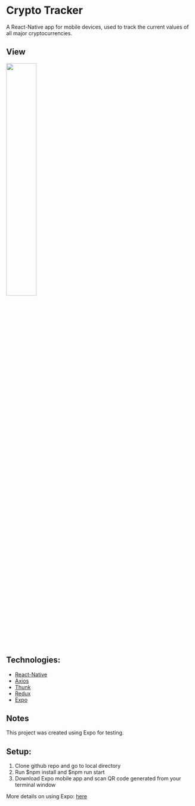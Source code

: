 <h1>Crypto Tracker</h1>
<p>A React-Native app for mobile devices, used to track the current values of all major cryptocurrencies.</p>
<h2>View</h2>
<img src="https://i.imgur.com/UXklXC8.png" height="40%" width="40%"/>
<h2>Technologies:</h2>
<ul>
  <li>
    <a href="https://facebook.github.io/react-native/">React-Native</a>
  </li>
  <li>
    <a href="https://www.npmjs.com/package/axios">Axios</a>
  </li>
  <li>
    <a href="https://github.com/gaearon/redux-thunk"> Thunk</a>
  </li>
  <li>
    <a href="https://redux.js.org/">Redux</a>
  </li>
  <li>
    <a href="https://expo.io/">Expo</a>
  </li>
</ul>
<h2>Notes</h2>
<p>This project was created using Expo for testing.</p>
<h2>Setup:</h2>
<ol>
  <li>Clone github repo and go to local directory</li>
  <li>Run $npm install and $npm run start</li>
  <li>Download Expo mobile app and scan QR code generated from your terminal window</li>
</ol>
<p>More details on using Expo: <a href="https://docs.expo.io/versions/latest/guides/up-and-running.html">here</a></p>
